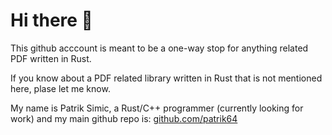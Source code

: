 # Hi there 👋


This github acccount is meant to be a one-way stop for anything related PDF written in Rust.

If you know about a PDF related library written in Rust that is not mentioned here, plase let me know.

My name is Patrik Simic, a Rust/C++ programmer (currently looking for work) 
and my main github repo is: [github.com/patrik64](https://github.com/patrik64/)

<!--
**apryse/apryse** is a ✨ _special_ ✨ repository because its `README.md` (this file) appears on your GitHub profile.

Here are some ideas to get you started:

- 🔭 I’m currently working on ...
- 🌱 I’m currently learning ...
- 👯 I’m looking to collaborate on ...
- 🤔 I’m looking for help with ...
- 💬 Ask me about ...
- 📫 How to reach me: ...
- 😄 Pronouns: ...
- ⚡ Fun fact: ...
-->
